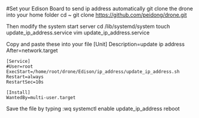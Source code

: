 #Set your Edison Board to send ip address automatically
git clone the drone into your home folder
        cd ~
        git clone https://github.com/peidong/drone.git

Then modify the system start server
        cd /lib/systemd/system
        touch update_ip_address.service
        vim update_ip_address.service

Copy and paste these into your file
    [Unit]
    Description=update ip address
    After=network.target
     
    [Service]
    #User=root
    ExecStart=/home/root/drone/Edison/ip_address/update_ip_address.sh
    Restart=always
    RestartSec=10s
     
    [Install]
    WantedBy=multi-user.target

Save the file by typing :wq
        systemctl enable update_ip_address
        reboot

